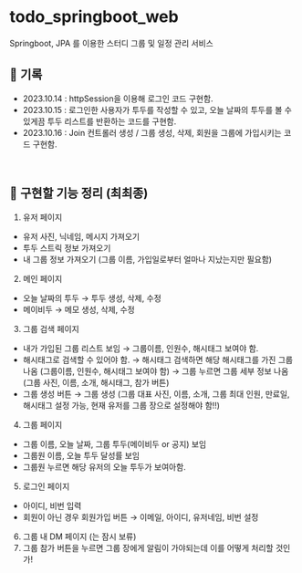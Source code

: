 # todo_springboot_web
Springboot, JPA 를 이용한 스터디 그룹 및 일정 관리 서비스


## 📌 기록
- 2023.10.14 : httpSession을 이용해 로그인 코드 구현함.
- 2023.10.15 : 로그인한 사용자가 투두를 작성할 수 있고, 오늘 날짜의 투두를 볼 수 있게끔 투두 리스트를 반환하는 코드를 구현함.
- 2023.10.16 : Join 컨트롤러 생성 / 그룹 생성, 삭제, 회원을 그룹에 가입시키는 코드 구현함.

</br>

## 📌 구현할 기능 정리 (최최종)

1. 유저 페이지
- 유저 사진, 닉네임, 메시지 가져오기
- 투두 스트릭 정보 가져오기
- 내 그룹 정보 가져오기 (그룹 이름, 가입일로부터 얼마나 지났는지만 필요함)

2. 메인 페이지
- 오늘 날짜의 투두 → 투두 생성, 삭제, 수정
- 메이비두 → 메모 생성, 삭제, 수정

3. 그룹 검색 페이지
- 내가 가입된 그룹 리스트 보임 → 그룹이름, 인원수, 해시태그 보여야 함.
- 해시태그로 검색할 수 있어야 함. → 해시태그 검색하면 해당 해시태그를 가진 그룹 나옴 (그룹이름, 인원수, 해시태그 보여야 함)
→ 그룹 누르면 그룹 세부 정보 나옴 (그룹 사진, 이름, 소개, 해시태그, 참가 버튼)
- 그룹 생성 버튼 → 그룹 생성 (그룹 대표 사진, 이름, 소개, 그룹 최대 인원, 만료일, 해시태그 설정 가능, 현재 유저를 그룹 장으로 설정해야 함!!)

4. 그룹 페이지
- 그룹 이름, 오늘 날짜, 그룹 투두(메이비두 or 공지) 보임
- 그룹원 이름, 오늘 투두 달성률 보임
- 그룹원 누르면 해당 유저의 오늘 투두가 보여아함.

5. 로그인 페이지
- 아이디, 비번 입력
- 회원이 아닌 경우 회원가입 버튼 → 이메일, 아이디, 유저네임, 비번 설정

6. 그룹 내 DM 페이지 (는 잠시 보류)
7. 그룹 참가 버튼을 누르면 그룹 장에게 알림이 가야되는데 이를 어떻게 처리할 것인가!
